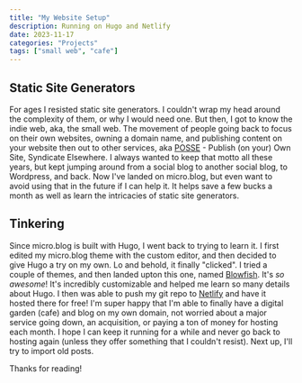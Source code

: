 ```yaml
---
title: "My Website Setup"
description: Running on Hugo and Netlify
date: 2023-11-17
categories: "Projects"
tags: ["small web", "cafe"]
---
```


## Static Site Generators

For ages I resisted static site generators. I couldn't wrap my head around the complexity of them, or why I would need one. But then, I got to know the indie web, aka, the small web. The movement of people going back to focus on their own websites, owning a domain name, and publishing content on your website then out to other services, aka [POSSE](https://indieweb.org/POSSE) - Publish (on your) Own Site, Syndicate Elsewhere. I always wanted to keep that motto all these years, but kept jumping around from a social blog to another social blog, to Wordpress, and back.  Now I've landed on micro.blog, but even want to avoid using that in the future if I can help it. It helps save a few bucks a month as well as learn the intricacies of static site generators.

## Tinkering

Since micro.blog is built with Hugo, I went back to trying to learn it. I first edited my micro.blog theme with the custom editor, and then decided to give Hugo a try on my own. Lo and behold, it finally "clicked". I tried a couple of themes, and then landed upton this one, named [Blowfish](https://blowfish.page/). It's *so awesome*! It's incredibly customizable and helped me learn so many details about Hugo. I then was able to push my git repo to [Netlify](https://www.netlify.com/) and have it hosted there for free! I'm super happy that I'm able to finally have a digital garden (cafe) and blog on my own domain, not worried about a major service going down, an acquisition, or paying a ton of money for hosting each month. I hope I can keep it running for a while and never go back to hosting again (unless they offer something that I couldn't resist). Next up, I'll try to import old posts.

Thanks for reading! 
